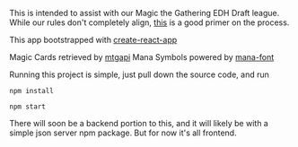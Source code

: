 This is intended to assist with our Magic the Gathering EDH Draft league. While our rules don't completely align, [this](http://www.starcitygames.com/article/32810_The-Commander-League-Rotisserie-Draft.html) is a good primer on the process.

This app bootstrapped with [create-react-app](https://github.com/facebookincubator/create-react-app)

Magic Cards retrieved by [mtgapi](http://magicthegathering.io/)
Mana Symbols powered by [mana-font](https://github.com/andrewgioia/Mana)

Running this project is simple, just pull down the source code, and run 

```
npm install
```

```
npm start
```

There will soon be a backend portion to this, and it will likely be with a simple json server npm package. But for now it's all frontend.